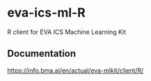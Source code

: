 # eva-ics-ml-R

R client for EVA ICS Machine Learning Kit

## Documentation

<https://info.bma.ai/en/actual/eva-mlkit/client/R/>
